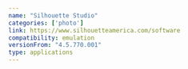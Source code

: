 ```yaml
---
name: "Silhouette Studio"
categories: ['photo']
link: https://www.silhouetteamerica.com/software
compatibility: emulation
versionFrom: "4.5.770.001"
type: applications
---
```


